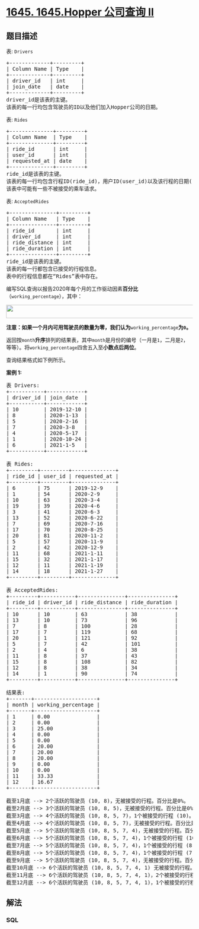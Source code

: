 # [1645. 1645.Hopper 公司查询 II](https://leetcode.cn/problems/hopper-company-queries-ii)

## 题目描述

<p>表: <code>Drivers</code></p>

<pre>+-------------+---------+
| Column Name | Type &nbsp; &nbsp;|
+-------------+---------+
| driver_id &nbsp; | int &nbsp; &nbsp; |
| join_date &nbsp; | date &nbsp; &nbsp;|
+-------------+---------+
driver_id是该表的主键。
该表的每一行均包含驾驶员的ID以及他们加入Hopper公司的日期。
</pre>

<p>表: <code>Rides</code></p>

<pre>+--------------+---------+
| Column Name &nbsp;| Type &nbsp; &nbsp;|
+--------------+---------+
| ride_id &nbsp; &nbsp; &nbsp;| int &nbsp; &nbsp; |
| user_id &nbsp; &nbsp; &nbsp;| int &nbsp; &nbsp; |
| requested_at | date &nbsp; &nbsp;|
+--------------+---------+
ride_id是该表的主键。
该表的每一行均包含行程ID(ride_id)，用户ID(user_id)以及该行程的日期(requested_at)。
该表中可能有一些不被接受的乘车请求。</pre>

<p>表: <code>AcceptedRides</code></p>

<pre>+---------------+---------+
| Column Name &nbsp; | Type &nbsp; &nbsp;|
+---------------+---------+
| ride_id &nbsp; &nbsp; &nbsp; | int &nbsp; &nbsp; |
| driver_id &nbsp; &nbsp; | int &nbsp; &nbsp; |
| ride_distance | int &nbsp; &nbsp; |
| ride_duration | int &nbsp; &nbsp; |
+---------------+---------+
ride_id是该表的主键。
该表的每一行都包含已接受的行程信息。
表中的行程信息都在“Rides”表中存在。
</pre>

<p>编写SQL查询以报告2020年每个月的工作驱动因素<strong>百分比</strong>（<code>working_percentage</code>），其中：</p>
<img alt="" src="https://gcore.jsdelivr.net/gh/doocs/leetcode@main/solution/1600-1699/1645.Hopper%20Company%20Queries%20II/images/codecogseqn.png" style="width: 800px; height: 36px;">

<p><strong>注意：如果一个月内可用驾驶员的数量为零，我们认为</strong><code>working_percentage</code><strong>为<code>0</code>。</strong></p>

<p>返回按<code>month</code><strong>升序</strong>排列的结果表，其中<code>month</code>是月份的编号（一月是<code>1</code>，二月是<code>2</code>，等等）。将<code>working_percentage</code>四舍五入至<strong>小数点后两位</strong>。</p>

<p>查询结果格式如下例所示。</p>

<p><strong>案例 1:</strong></p>

<pre>表 Drivers:
+-----------+------------+
| driver_id | join_date &nbsp;|
+-----------+------------+
| 10 &nbsp; &nbsp; &nbsp; &nbsp;| 2019-12-10 |
| 8 &nbsp; &nbsp; &nbsp; &nbsp; | 2020-1-13 &nbsp;|
| 5 &nbsp; &nbsp; &nbsp; &nbsp; | 2020-2-16 &nbsp;|
| 7 &nbsp; &nbsp; &nbsp; &nbsp; | 2020-3-8 &nbsp; |
| 4 &nbsp; &nbsp; &nbsp; &nbsp; | 2020-5-17 &nbsp;|
| 1 &nbsp; &nbsp; &nbsp; &nbsp; | 2020-10-24 |
| 6 &nbsp; &nbsp; &nbsp; &nbsp; | 2021-1-5 &nbsp; |
+-----------+------------+

表 Rides:
+---------+---------+--------------+
| ride_id | user_id | requested_at |
+---------+---------+--------------+
| 6 &nbsp; &nbsp; &nbsp; | 75 &nbsp; &nbsp; &nbsp;| 2019-12-9 &nbsp; &nbsp;|
| 1 &nbsp; &nbsp; &nbsp; | 54 &nbsp; &nbsp; &nbsp;| 2020-2-9 &nbsp; &nbsp; |
| 10 &nbsp; &nbsp; &nbsp;| 63 &nbsp; &nbsp; &nbsp;| 2020-3-4 &nbsp; &nbsp; |
| 19 &nbsp; &nbsp; &nbsp;| 39 &nbsp; &nbsp; &nbsp;| 2020-4-6 &nbsp; &nbsp; |
| 3 &nbsp; &nbsp; &nbsp; | 41 &nbsp; &nbsp; &nbsp;| 2020-6-3 &nbsp; &nbsp; |
| 13 &nbsp; &nbsp; &nbsp;| 52 &nbsp; &nbsp; &nbsp;| 2020-6-22 &nbsp; &nbsp;|
| 7 &nbsp; &nbsp; &nbsp; | 69 &nbsp; &nbsp; &nbsp;| 2020-7-16 &nbsp; &nbsp;|
| 17 &nbsp; &nbsp; &nbsp;| 70 &nbsp; &nbsp; &nbsp;| 2020-8-25 &nbsp; &nbsp;|
| 20 &nbsp; &nbsp; &nbsp;| 81 &nbsp; &nbsp; &nbsp;| 2020-11-2 &nbsp; &nbsp;|
| 5 &nbsp; &nbsp; &nbsp; | 57 &nbsp; &nbsp; &nbsp;| 2020-11-9 &nbsp; &nbsp;|
| 2 &nbsp; &nbsp; &nbsp; | 42 &nbsp; &nbsp; &nbsp;| 2020-12-9 &nbsp; &nbsp;|
| 11 &nbsp; &nbsp; &nbsp;| 68 &nbsp; &nbsp; &nbsp;| 2021-1-11 &nbsp; &nbsp;|
| 15 &nbsp; &nbsp; &nbsp;| 32 &nbsp; &nbsp; &nbsp;| 2021-1-17 &nbsp; &nbsp;|
| 12 &nbsp; &nbsp; &nbsp;| 11 &nbsp; &nbsp; &nbsp;| 2021-1-19 &nbsp; &nbsp;|
| 14 &nbsp; &nbsp; &nbsp;| 18 &nbsp; &nbsp; &nbsp;| 2021-1-27 &nbsp; &nbsp;|
+---------+---------+--------------+

表 AcceptedRides:
+---------+-----------+---------------+---------------+
| ride_id | driver_id | ride_distance | ride_duration |
+---------+-----------+---------------+---------------+
| 10 &nbsp; &nbsp; &nbsp;| 10 &nbsp; &nbsp; &nbsp; &nbsp;| 63 &nbsp; &nbsp; &nbsp; &nbsp; &nbsp; &nbsp;| 38 &nbsp; &nbsp; &nbsp; &nbsp; &nbsp; &nbsp;|
| 13 &nbsp; &nbsp; &nbsp;| 10 &nbsp; &nbsp; &nbsp; &nbsp;| 73 &nbsp; &nbsp; &nbsp; &nbsp; &nbsp; &nbsp;| 96 &nbsp; &nbsp; &nbsp; &nbsp; &nbsp; &nbsp;|
| 7 &nbsp; &nbsp; &nbsp; | 8 &nbsp; &nbsp; &nbsp; &nbsp; | 100 &nbsp; &nbsp; &nbsp; &nbsp; &nbsp; | 28 &nbsp; &nbsp; &nbsp; &nbsp; &nbsp; &nbsp;|
| 17 &nbsp; &nbsp; &nbsp;| 7 &nbsp; &nbsp; &nbsp; &nbsp; | 119 &nbsp; &nbsp; &nbsp; &nbsp; &nbsp; | 68 &nbsp; &nbsp; &nbsp; &nbsp; &nbsp; &nbsp;|
| 20 &nbsp; &nbsp; &nbsp;| 1 &nbsp; &nbsp; &nbsp; &nbsp; | 121 &nbsp; &nbsp; &nbsp; &nbsp; &nbsp; | 92 &nbsp; &nbsp; &nbsp; &nbsp; &nbsp; &nbsp;|
| 5 &nbsp; &nbsp; &nbsp; | 7 &nbsp; &nbsp; &nbsp; &nbsp; | 42 &nbsp; &nbsp; &nbsp; &nbsp; &nbsp; &nbsp;| 101 &nbsp; &nbsp; &nbsp; &nbsp; &nbsp; |
| 2 &nbsp; &nbsp; &nbsp; | 4 &nbsp; &nbsp; &nbsp; &nbsp; | 6 &nbsp; &nbsp; &nbsp; &nbsp; &nbsp; &nbsp; | 38 &nbsp; &nbsp; &nbsp; &nbsp; &nbsp; &nbsp;|
| 11 &nbsp; &nbsp; &nbsp;| 8 &nbsp; &nbsp; &nbsp; &nbsp; | 37 &nbsp; &nbsp; &nbsp; &nbsp; &nbsp; &nbsp;| 43 &nbsp; &nbsp; &nbsp; &nbsp; &nbsp; &nbsp;|
| 15 &nbsp; &nbsp; &nbsp;| 8 &nbsp; &nbsp; &nbsp; &nbsp; | 108 &nbsp; &nbsp; &nbsp; &nbsp; &nbsp; | 82 &nbsp; &nbsp; &nbsp; &nbsp; &nbsp; &nbsp;|
| 12 &nbsp; &nbsp; &nbsp;| 8 &nbsp; &nbsp; &nbsp; &nbsp; | 38 &nbsp; &nbsp; &nbsp; &nbsp; &nbsp; &nbsp;| 34 &nbsp; &nbsp; &nbsp; &nbsp; &nbsp; &nbsp;|
| 14 &nbsp; &nbsp; &nbsp;| 1 &nbsp; &nbsp; &nbsp; &nbsp; | 90 &nbsp; &nbsp; &nbsp; &nbsp; &nbsp; &nbsp;| 74 &nbsp; &nbsp; &nbsp; &nbsp; &nbsp; &nbsp;|
+---------+-----------+---------------+---------------+

结果表:
+-------+--------------------+
| month | working_percentage |
+-------+--------------------+
| 1 &nbsp; &nbsp; | 0.00 &nbsp; &nbsp; &nbsp; &nbsp; &nbsp; &nbsp; &nbsp; |
| 2 &nbsp; &nbsp; | 0.00 &nbsp; &nbsp; &nbsp; &nbsp; &nbsp; &nbsp; &nbsp; |
| 3 &nbsp; &nbsp; | 25.00 &nbsp; &nbsp; &nbsp; &nbsp; &nbsp; &nbsp; &nbsp;|
| 4 &nbsp; &nbsp; | 0.00 &nbsp; &nbsp; &nbsp; &nbsp; &nbsp; &nbsp; &nbsp; |
| 5 &nbsp; &nbsp; | 0.00 &nbsp; &nbsp; &nbsp; &nbsp; &nbsp; &nbsp; &nbsp; |
| 6 &nbsp; &nbsp; | 20.00 &nbsp; &nbsp; &nbsp; &nbsp; &nbsp; &nbsp; &nbsp;|
| 7 &nbsp; &nbsp; | 20.00 &nbsp; &nbsp; &nbsp; &nbsp; &nbsp; &nbsp; &nbsp;|
| 8 &nbsp; &nbsp; | 20.00 &nbsp; &nbsp; &nbsp; &nbsp; &nbsp; &nbsp; &nbsp;|
| 9 &nbsp; &nbsp; | 0.00 &nbsp; &nbsp; &nbsp; &nbsp; &nbsp; &nbsp; &nbsp; |
| 10 &nbsp; &nbsp;| 0.00 &nbsp; &nbsp; &nbsp; &nbsp; &nbsp; &nbsp; &nbsp; |
| 11 &nbsp; &nbsp;| 33.33 &nbsp; &nbsp; &nbsp; &nbsp; &nbsp; &nbsp; &nbsp;|
| 12 &nbsp; &nbsp;| 16.67 &nbsp; &nbsp; &nbsp; &nbsp; &nbsp; &nbsp; &nbsp;|
+-------+--------------------+

截至1月底 --&gt; 2个活跃的驾驶员 (10, 8)，无被接受的行程。百分比是0%。
截至2月底 --&gt; 3个活跃的驾驶员 (10, 8, 5)，无被接受的行程。百分比是0%。
截至3月底 --&gt; 4个活跃的驾驶员 (10, 8, 5, 7)，1个被接受的行程 (10)。百分比是 (1 / 4) * 100 = 25%。
截至4月底 --&gt; 4个活跃的驾驶员 (10, 8, 5, 7)，无被接受的行程。百分比是 0%。
截至5月底 --&gt; 5个活跃的驾驶员 (10, 8, 5, 7, 4)，无被接受的行程。百分比是 0%。
截至6月底 --&gt; 5个活跃的驾驶员 (10, 8, 5, 7, 4)，1个被接受的行程 (10)。 百分比是 (1 / 5) * 100 = 20%。
截至7月底 --&gt; 5个活跃的驾驶员 (10, 8, 5, 7, 4)，1个被接受的行程 (8)。百分比是 (1 / 5) * 100 = 20%。
截至8月底 --&gt; 5个活跃的驾驶员 (10, 8, 5, 7, 4)，1个被接受的行程 (7)。百分比是 (1 / 5) * 100 = 20%。
截至9月底 --&gt; 5个活跃的驾驶员 (10, 8, 5, 7, 4)，无被接受的行程。百分比是 0%。
截至10月底 --&gt; 6个活跃的驾驶员 (10, 8, 5, 7, 4, 1) 无被接受的行程。百分比是 0%。
截至11月底 --&gt; 6个活跃的驾驶员 (10, 8, 5, 7, 4, 1)，2个被接受的行程 (1, 7)。百分比是 (2 / 6) * 100 = 33.33%。
截至12月底 --&gt; 6个活跃的驾驶员 (10, 8, 5, 7, 4, 1)，1个被接受的行程 (4)。百分比是 (1 / 6) * 100 = 16.67%。
</pre>

## 解法

### **SQL**

```sql

```
